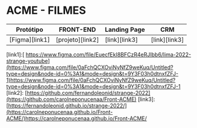 # ACME - FILMES

Protótipo | FRONT-END | Landing Page | CRM
----------|-----------|--------------|-----
[Figma][link1] | [projeto][link2] | [link][link3] | [link][link3] 


[link1]:[ https://www.figma.com/file/EuecfEkI8BFCzR4eRJIbb6/lima-2022-strange-youtube](https://www.figma.com/file/0aFchQCXOviNyNfZ9weKuq/Untitled?type=design&node-id=0%3A1&mode=design&t=9Y3F03h0dtnxfZFJ-1)https://www.figma.com/file/0aFchQCXOviNyNfZ9weKuq/Untitled?type=design&node-id=0%3A1&mode=design&t=9Y3F03h0dtnxfZFJ-1
[link2]: [https://github.com/fernandoleonid/strange-2022](https://github.com/carolneponucenaa/Front-ACME)
[link3]: [https://fernandoleonid.github.io/strange-2022/](https://carolneponucenaa.github.io/Front-ACME/)https://carolneponucenaa.github.io/Front-ACME/
